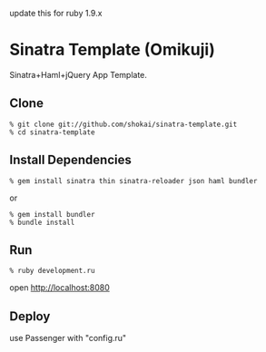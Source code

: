 update this for ruby 1.9.x

Sinatra Template (Omikuji)
==========================
Sinatra+Haml+jQuery App Template.


Clone
-----

    % git clone git://github.com/shokai/sinatra-template.git
    % cd sinatra-template


Install Dependencies
--------------------

    % gem install sinatra thin sinatra-reloader json haml bundler


or


    % gem install bundler
    % bundle install
    

Run
---

    % ruby development.ru

open [http://localhost:8080](http://localhost:8080)


Deploy
------
use Passenger with "config.ru"
